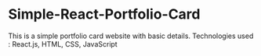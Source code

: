 # Simple-React-Portfolio-Card
This is a simple portfolio card website with basic details. Technologies used : React.js, HTML, CSS, JavaScript
